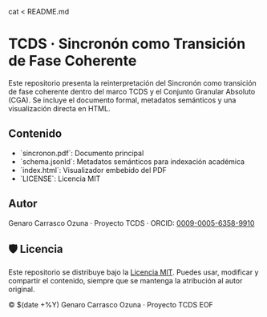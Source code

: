 cat <<EOF > README.md
# TCDS · Sincronón como Transición de Fase Coherente

Este repositorio presenta la reinterpretación del Sincronón como transición de fase coherente dentro del marco TCDS y el Conjunto Granular Absoluto (CGA). Se incluye el documento formal, metadatos semánticos y una visualización directa en HTML.

## Contenido
- \`sincronon.pdf\`: Documento principal
- \`schema.jsonld\`: Metadatos semánticos para indexación académica
- \`index.html\`: Visualizador embebido del PDF
- \`LICENSE\`: Licencia MIT

## Autor
Genaro Carrasco Ozuna · Proyecto TCDS · ORCID: [0009-0005-6358-9910](https://orcid.org/0009-0005-6358-9910)

## 🛡️ Licencia

Este repositorio se distribuye bajo la [Licencia MIT](./LICENSE). Puedes usar, modificar y compartir el contenido, siempre que se mantenga la atribución al autor original.

© $(date +%Y) Genaro Carrasco Ozuna · Proyecto TCDS
EOF
